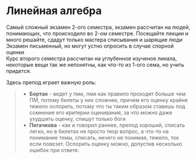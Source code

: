 # Линейная алгебра
Самый сложный экзамен 2-ого семестра, экзамен рассчитан на людей, понимающих, что происходило во 2-ом семестре.
Посещайте лекции и много решайте, сдадут только мастера списывания и шарящие люди \
Экзамен письменный, но могут устно опросить в случае спорной оценки \
Курс второго семестра рассчитан на углубенное изученое линала, некоторые вещи так же непонятны, как что-то из 1-ого сема, но учить придется.

Здесь препод играет важную роль:
>- **Бортак** - ведет у пми, пми как правило проходят больше чем ПМ, потому билеты у них сложнее, причем его оценку крайне тяжело оспорить, потому что ты таким образом ставишь под сомнение его критерии оценивания, за что можно даже ухудшить оценку, спишут только боги 
>- **Пегачкова** - как и говорил раннее, препод хороший, списать легко, но в билетах не просто теор вопрос, а что-то на понимание темы, списать, ничего не понимая, тяжело, ток если повезет. Оспорить оценку можно, допустив несколько ошибок при ответе.
